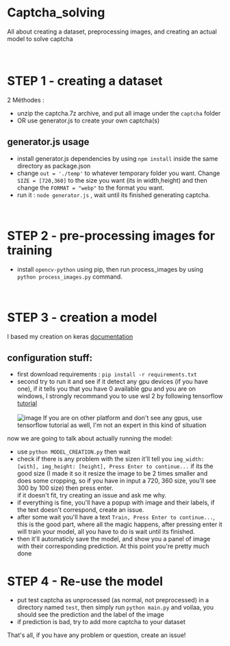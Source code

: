 # Captcha_solving
All about creating a dataset, preprocessing images, and creating an actual model to solve captcha
<br>
<br>
<br>
# STEP 1 - creating a dataset
2 Méthodes : 
- unzip the captcha.7z archive, and put all image under the `captcha` folder
- OR use generator.js to create your own captcha(s)

## generator.js usage
- install generator.js dependencies by using `npm install` inside the same directory as package.json
- change `out = './temp'` to whatever temporary folder you want. Change `SIZE = [720,360]` to the size you want (its in width,height) and then change the `FORMAT = "webp"` to the format you want.
- run it : `node generator.js` , wait until its finished generating captcha.
<br>

 # STEP 2 - pre-processing images for training
 - install `opencv-python` using pip, then run process_images by using `python process_images.py` command.
<br>

# STEP 3 - creation a model
I based my creation on keras [documentation](https://keras.io/examples/vision/captcha_ocr/)
## configuration stuff:
- first download requirements : `pip install -r requirements.txt`
- second try to run it and see if it detect any gpu devices (if you have one), if it tells you that you have 0 available gpu and you are on windows,
I strongly recommand you to use wsl 2 by following tensorflow [tutorial](https://www.tensorflow.org/install/pip)<br><br> ![image](https://github.com/NotTrueFalse/Captcha_solving/assets/122208389/f238564d-583d-47a3-a698-38221c7d2ca5)
If you are on other platform and don't see any gpus, use tensorflow tutorial as well, I'm not an expert in this kind of situation

now we are going to talk about actually running the model:
- use `python MODEL_CREATION.py` then wait
- check if there is any problem with the sizen it'll tell you `img_width: [with], img_height: [height], Press Enter to continue...`
if its the good size (I made it so it resize the image to be 2 times smaller and does some cropping, so if you have in input a 720, 360 size, you'll see 300 by 100 size) then press enter.
<br>if it doesn't fit, try creating an issue and ask me why.
- if everything is fine, you'll have a popup with image and their labels, if the text doesn't correspond, create an issue.
- after some wait you'll have a text `Train, Press Enter to continue...`, this is the good part, where all the magic happens, after pressing enter it will train your model, all you have to do is wait until its finished.
- then it'll automaticly save the model, and show you a panel of image with their corresponding prediction. At this point you're pretty much done

# STEP 4 - Re-use the model
- put test captcha as unprocessed (as normal, not preprocessed) in a directory named `test`, then simply run `python main.py` and voilaa, you should see the prediction and the label of the image
- if prediction is bad, try to add more captcha to your dataset

That's all, if you have any problem or question, create an issue!
